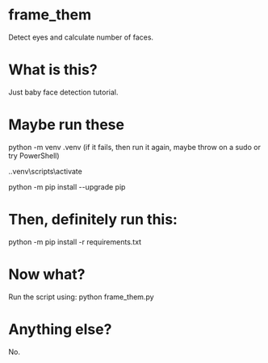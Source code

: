 # frame_them
 Detect eyes and calculate number of faces.

# What is this?

Just baby face detection tutorial.

# Maybe run these

python -m venv .venv (if it fails, then run it again, maybe throw on a sudo or try PowerShell)

.\.venv\scripts\activate

python -m pip install --upgrade pip

# Then, definitely run this:

python -m pip install -r requirements.txt

# Now what?

Run the script using: python frame_them.py <haar cascade path>

# Anything else?

No.